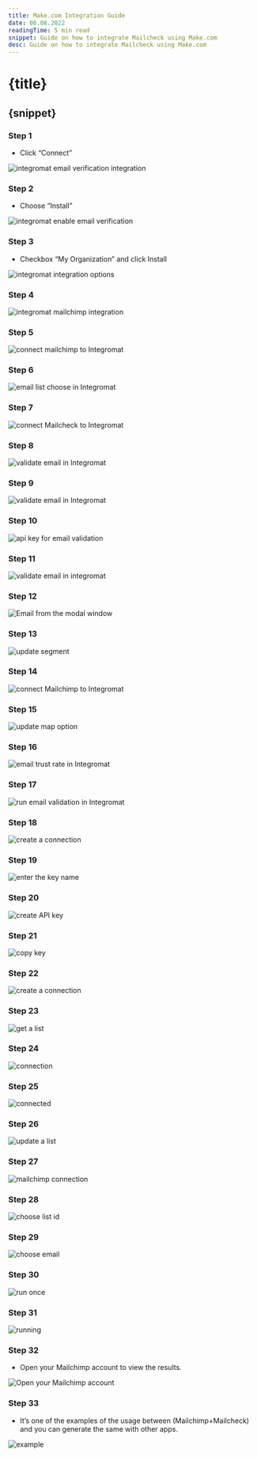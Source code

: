 ```yaml
---
title: Make.com Integration Guide
date: 06.08.2022
readingTime: 5 min read
snippet: Guide on how to integrate Mailcheck using Make.com
desc: Guide on how to integrate Mailcheck using Make.com
---
```


# **{title}**

## {snippet}

### Step 1

- Click “Connect”

![integromat email verification integration](./make-1?format=webp;jpg;png;avif&srcset&w=880)

### Step 2

- Choose “Install”

![integromat enable email verification](./make-02?format=webp;jpg;png;avif&srcset&w=880)

### Step 3

- Checkbox “My Organization” and click Install

![integromat integration options](./make-03?format=webp;jpg;png;avif&srcset&w=880)

### Step 4

![integromat mailchimp integration](./make-04?format=webp;jpg;png;avif&srcset&w=880)

### Step 5

![connect mailchimp to Integromat](./make-05?format=webp;jpg;png;avif&srcset&w=880)

### Step 6

![email list choose in Integromat](./make-06?format=webp;jpg;png;avif&srcset&w=880)

### Step 7

![connect Mailcheck to Integromat](./make-07?format=webp;jpg;png;avif&srcset&w=880)

### Step 8


![validate email in Integromat](./make-08?format=webp;jpg;png;avif&srcset&w=880)

### Step 9

![validate email in Integromat](./make-09?format=webp;jpg;png;avif&srcset&w=880)

### Step 10

![api key for email validation](./make-10?format=webp;jpg;png;avif&srcset&w=880)

### Step 11

![validate email in integromat](./make-11?format=webp;jpg;png;avif&srcset&w=880)

### Step 12

![Email from the modal window](./make-12?format=webp;jpg;png;avif&srcset&w=880)

### Step 13

![update segment](./make-13?format=webp;jpg;png;avif&srcset&w=880)

### Step 14

![connect Mailchimp to Integromat](./make-14?format=webp;jpg;png;avif&srcset&w=880)

### Step 15

![update map option](./make-15?format=webp;jpg;png;avif&srcset&w=880)

### Step 16

![email trust rate in Integromat](./make-16?format=webp;jpg;png;avif&srcset&w=880)

### Step 17

![run email validation in Integromat](./make-17?format=webp;jpg;png;avif&srcset&w=880)

### Step 18

![create a connection](./make-18?format=webp;jpg;png;avif&srcset&w=880)

### Step 19

![enter the key name](./make-19?format=webp;jpg;png;avif&srcset&w=880)

### Step 20

![create API key](./make-20?format=webp;jpg;png;avif&srcset&w=880)

### Step 21

![copy key](./make-21?format=webp;jpg;png;avif&srcset&w=880)

### Step 22

![create a connection](./make-22?format=webp;jpg;png;avif&srcset&w=880)

### Step 23

![get a list](./make-23?format=webp;jpg;png;avif&srcset&w=880)

### Step 24

![connection](./make-24?format=webp;jpg;png;avif&srcset&w=880)

### Step 25

![connected](./make-25?format=webp;jpg;png;avif&srcset&w=880)

### Step 26

![update a list](./make-26?format=webp;jpg;png;avif&srcset&w=880)

### Step 27

![mailchimp connection](./make-27?format=webp;jpg;png;avif&srcset&w=880)

### Step 28

![choose list id](./make-28?format=webp;jpg;png;avif&srcset&w=880)

### Step 29

![choose email](./make-29?format=webp;jpg;png;avif&srcset&w=880)

### Step 30

![run once](./make-30?format=webp;jpg;png;avif&srcset&w=880)

### Step 31

![running](./make-31?format=webp;jpg;png;avif&srcset&w=880)

### Step 32

- Open your Mailchimp account to view the results.

![Open your Mailchimp account](./make-32?format=webp;jpg;png;avif&srcset&w=880)

### Step 33

- It’s one of the examples of the usage between (Mailchimp+Mailcheck) and you can generate the same with other apps.

![example](./make-33?format=webp;jpg;png;avif&srcset&w=880)
